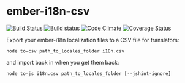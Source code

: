 # ember-i18n-csv
[![Build Status](https://travis-ci.org/kellyselden/ember-i18n-csv.svg?branch=master)](https://travis-ci.org/kellyselden/ember-i18n-csv)
[![Build status](https://ci.appveyor.com/api/projects/status/v4eagpd8k731oyul?svg=true)](https://ci.appveyor.com/project/kellyselden/ember-i18n-csv)
[![Code Climate](https://codeclimate.com/github/kellyselden/ember-i18n-csv/badges/gpa.svg)](https://codeclimate.com/github/kellyselden/ember-i18n-csv)
[![Coverage Status](https://coveralls.io/repos/kellyselden/ember-i18n-csv/badge.svg?branch=master&service=github)](https://coveralls.io/github/kellyselden/ember-i18n-csv?branch=master)

Export your ember-i18n localization files to a CSV file for translators:

```
node to-csv path_to_locales_folder i18n.csv
```

and import back in when you get them back:

```
node to-js i18n.csv path_to_locales_folder [--jshint-ignore]
```
